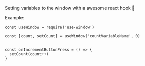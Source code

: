 Setting variables to the window with a awesome react hook 🎣


Example:
```
const useWindow = require('use-window')

const [count, setCount] = useWindow('countVariableName', 0)


const onIncrementButtonPress = () => {
  setCount(count++)
}

```
